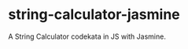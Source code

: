 string-calculator-jasmine
=========================

A String Calculator codekata in JS with Jasmine.